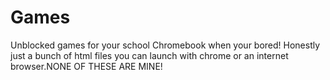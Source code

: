 # Games
Unblocked games for your school Chromebook when your bored!
Honestly just a bunch of html files you can launch with chrome or an internet browser.NONE OF THESE ARE MINE!
